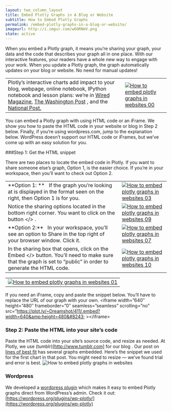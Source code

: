 ```yaml
---
layout: two_column_layout
title: Embed Plotly Graphs in A Blog or Website
subtitle: How to Embed Plotly Graphs
permalink: /embed-plotly-graphs-in-a-blog-or-website/
imageurl: http://i.imgur.com/w6ORNmV.png
state: active
---
```


When you embed a Plotly graph, it means you’re sharing your graph, your data and the code that describes your graph all in one place. With our interactive features, your readers have a whole new way to engage with your work. When you update a Plotly graph, the graph automatically updates on your blog or website. No need for manual updates!

<table>
<tbody>
<tr>
<td>Plotly’s interactive charts add impact to your blog, webpage, online notebook, IPython notebook and lesson plans: we’re in <a href="http://www.wired.com/2014/08/lego-cost" target="_blank">Wired Magazine</a>, <a href="http://www.washingtonpost.com/blogs/wonkblog/wp/2013/06/14/do-low-taxes-on-the-rich-leave-the-middle-class-with-lower-wages/" target="_blank">The Washington Post</a> , and the <a href="http://sports.nationalpost.com/2014/08/02/how-does-p-k-subbans-new-contract-stack-up-against-other-elite-nhl-defencemen/" target="_blank">National Post.
</a></td>
<td><a href="https://plot.ly/static/learn/images/web_app_tutorials/how-to-embed-plotly-graphs-in-websites/image00.png" data-lightbox="image00">
<img class="aligncenter" title="" src="https://plot.ly/static/learn/images/web_app_tutorials/how-to-embed-plotly-graphs-in-websites/image00.png" alt="How to embed plotly graphs in websites 00" />
</a></td>
</tr>
</tbody>
</table>

You can embed a Plotly graph with using HTML code or an iFrame. We show you how to paste the HTML code in your website or blog in Step 2 below. Finally, if you’re using wordpress.com, jump to the explanation below. WordPress doesn’t support our HTML code or iFrames, but we’ve come up with an easy solution for you.

###Step 1: Get the HTML snippet

There are two places to locate the embed code in Plotly.  If you want to share someone else’s graph, Option 1, is the easier choice.  If you’re in your workspace, then you’ll want to check out Option 2.

<table>
<tbody>
<tr>
<td>**Option 1: **
&nbsp;
If the graph you’re looking at is displayed in the format seen on the right, then Option 1 is for you.</td>
<td><a href="https://plot.ly/static/learn/images/web_app_tutorials/how-to-embed-plotly-graphs-in-websites/image03.png" data-lightbox="image03">
<img class="aligncenter" title="" src="https://plot.ly/static/learn/images/web_app_tutorials/how-to-embed-plotly-graphs-in-websites/image03.png" alt="How to embed plotly graphs in websites 03" />
</a></td>
</tr>
<tr>
<td>Notice the sharing options located in the bottom right corner.  You want to click on the button &lt;/&gt;
.</td>
<td><a href="https://plot.ly/static/learn/images/web_app_tutorials/how-to-embed-plotly-graphs-in-websites/image09.png" data-lightbox="image09">
<img class="aligncenter" title="" src="https://plot.ly/static/learn/images/web_app_tutorials/how-to-embed-plotly-graphs-in-websites/image09.png" alt="How to embed plotly graphs in websites 09" />
</a></td>
</tr>
<tr>
<td>**Option 2:**
&nbsp;
In your workspace, you’ll see an option to Share in the top right of your browser window. Click it.</td>
<td><a href="https://plot.ly/static/learn/images/web_app_tutorials/how-to-embed-plotly-graphs-in-websites/image07.png" data-lightbox="image07">
<img class="aligncenter" title="" src="https://plot.ly/static/learn/images/web_app_tutorials/how-to-embed-plotly-graphs-in-websites/image07.png" alt="How to embed plotly graphs in websites 07" />
</a></td>
</tr>
<tr>
<td>In the sharing box that opens, click on the Embed &lt;/&gt; button. You’ll need to make sure that the graph is set to “public” in order to generate the HTML code.</td>
<td><a href="https://plot.ly/static/learn/images/web_app_tutorials/how-to-embed-plotly-graphs-in-websites/image10.png" data-lightbox="image10">
<img class="aligncenter" title="" src="https://plot.ly/static/learn/images/web_app_tutorials/how-to-embed-plotly-graphs-in-websites/image10.png" alt="How to embed plotly graphs in websites 10" />
</a></td>
</tr>
</tbody>
</table>
<table>
<tbody>
<tr>
<td><a href="https://plot.ly/static/learn/images/web_app_tutorials/how-to-embed-plotly-graphs-in-websites/image01.png" data-lightbox="image01">
<img class="aligncenter" style="max-width: 2000px !important;" title="" src="https://plot.ly/static/learn/images/web_app_tutorials/how-to-embed-plotly-graphs-in-websites/image01.png" alt="How to embed plotly graphs in websites 01" />
</a></td>
</tr>
</tbody>
</table>

If you need an iFrame, copy and paste the snippet below.  You’ll have to replace the URL of our graph with your own.
&lt;iframe
width=&#8221;640&#8243;
height=&#8221;480&#8243;
frameborder=&#8221;0&#8243;
seamless=&#8221;seamless&#8221;
scrolling=&#8221;no&#8221;
src=&#8221;https://plot.ly/~Dreamshot/411/.embed?width=640&amp;height=480&#8243;
&gt;&lt;/iframe&gt;

### Step 2: Paste the HTML into your site’s code

Paste the HTML code into your site’s source code, and resize as needed.  At Plotly, we use (tumblr)[http://www.tumblr.com] for our blog . Our post on [lines of best fit](/create-a-line-of-best-fit-online/) has several graphs embedded.  Here’s the snippet we used for the first chart in that post.  You might need to resize &#8212; we’ve found trial and error is best.
![How to embed plotly graphs in websites](https://plot.ly/static/learn/images/web_app_tutorials/how-to-embed-plotly-graphs-in-websites/image05.png)

### Wordpress

We developed a [wordpress plugin](https://wordpress.org/plugins/wp-plotly) which makes it easy to embed Plotly graphs direct from WordPress&#8217;s admin. Check it out: [https://wordpress.org/plugins/wp-plotly/](https://wordpress.org/plugins/wp-plotly)
